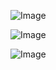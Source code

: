 ![Image](https://github.com/user-attachments/assets/6b9061e8-4223-4b40-9c2d-b9f4225f5bf8)

![Image](https://github.com/user-attachments/assets/b9af10de-9cb6-4a4c-9b79-df36e7269a00)

![Image](https://github.com/user-attachments/assets/ddd806c5-ccb4-474a-b5c5-a78a8332723d)
